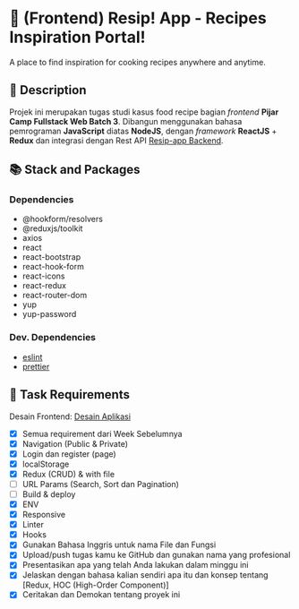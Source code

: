 # 🍳 (Frontend) Resip! App - Recipes Inspiration Portal!

A place to find inspiration for cooking recipes anywhere and anytime.

## 📝 Description

Projek ini merupakan tugas studi kasus food recipe bagian _frontend_ **Pijar Camp Fullstack Web Batch 3**. Dibangun menggunakan bahasa pemrograman **JavaScript** diatas **NodeJS**, dengan _framework_ **ReactJS** + **Redux** dan integrasi dengan Rest API [Resip-app Backend](https://github.com/irfnd/resip-app-backend).

## 📚 Stack and Packages

### Dependencies

- @hookform/resolvers
- @reduxjs/toolkit
- axios
- react
- react-bootstrap
- react-hook-form
- react-icons
- react-redux
- react-router-dom
- yup
- yup-password

### Dev. Dependencies

- [eslint](https://github.com/eslint/eslint)
- [prettier](https://github.com/prettier/prettier)

## 🎯 Task Requirements

Desain Frontend: [Desain Aplikasi](https://www.figma.com/file/SUbBTYCq1e4ngRt20lSdqr/Food-Recipe?node-id=47%3A1273)

- [x] Semua requirement dari Week Sebelumnya
- [x] Navigation (Public & Private)
- [x] Login dan register (page)
- [x] localStorage
- [x] Redux (CRUD) & with file
- [ ] URL Params (Search, Sort dan Pagination)
- [ ] Build & deploy
- [x] ENV
- [x] Responsive
- [x] Linter
- [x] Hooks
- [x] Gunakan Bahasa Inggris untuk nama File dan Fungsi
- [x] Upload/push tugas kamu ke GitHub dan gunakan nama yang profesional
- [x] Presentasikan apa yang telah Anda lakukan dalam minggu ini
- [x] Jelaskan dengan bahasa kalian sendiri apa itu dan konsep tentang [Redux, HOC (High-Order Component)]
- [x] Ceritakan dan Demokan tentang proyek ini
